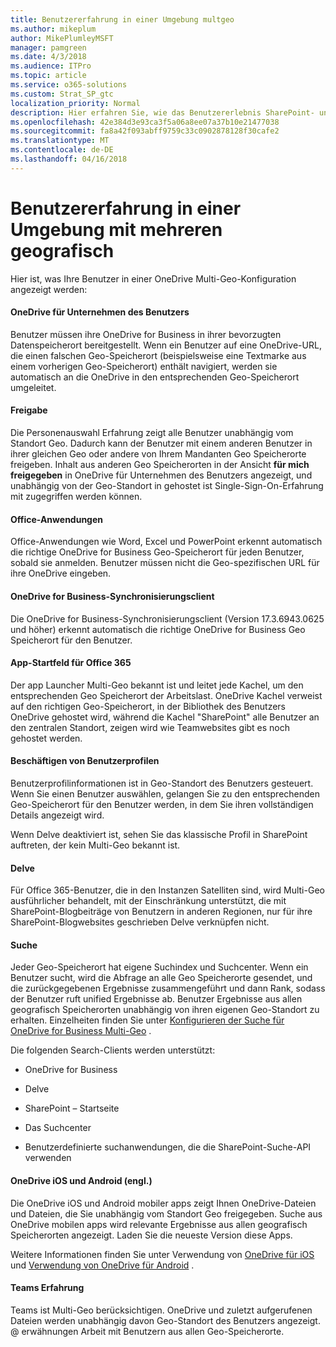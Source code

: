 ```yaml
---
title: Benutzererfahrung in einer Umgebung multgeo
ms.author: mikeplum
author: MikePlumleyMSFT
manager: pamgreen
ms.date: 4/3/2018
ms.audience: ITPro
ms.topic: article
ms.service: o365-solutions
ms.custom: Strat_SP_gtc
localization_priority: Normal
description: Hier erfahren Sie, wie das Benutzererlebnis SharePoint- und OneDrive in einer Umgebung mit mehreren geografisch.
ms.openlocfilehash: 42e384d3e93ca3f5a06a8ee07a37b10e21477038
ms.sourcegitcommit: fa8a42f093abff9759c33c0902878128f30cafe2
ms.translationtype: MT
ms.contentlocale: de-DE
ms.lasthandoff: 04/16/2018
---
```

# <a name="user-experience-in-a-multi-geo-environment"></a>Benutzererfahrung in einer Umgebung mit mehreren geografisch

Hier ist, was Ihre Benutzer in einer OneDrive Multi-Geo-Konfiguration angezeigt werden:

#### <a name="users-onedrive-for-business-location"></a>OneDrive für Unternehmen des Benutzers

Benutzer müssen ihre OneDrive for Business in ihrer bevorzugten Datenspeicherort bereitgestellt. Wenn ein Benutzer auf eine OneDrive-URL, die einen falschen Geo-Speicherort (beispielsweise eine Textmarke aus einem vorherigen Geo-Speicherort) enthält navigiert, werden sie automatisch an die OneDrive in den entsprechenden Geo-Speicherort umgeleitet.

#### <a name="sharing"></a>Freigabe

Die Personenauswahl Erfahrung zeigt alle Benutzer unabhängig vom Standort Geo. Dadurch kann der Benutzer mit einem anderen Benutzer in ihrer gleichen Geo oder andere von Ihrem Mandanten Geo Speicherorte freigeben. Inhalt aus anderen Geo Speicherorten in der Ansicht **für mich freigegeben** in OneDrive für Unternehmen des Benutzers angezeigt, und unabhängig von der Geo-Standort in gehostet ist Single-Sign-On-Erfahrung mit zugegriffen werden können.

#### <a name="office-applications"></a>Office-Anwendungen

Office-Anwendungen wie Word, Excel und PowerPoint erkennt automatisch die richtige OneDrive for Business Geo-Speicherort für jeden Benutzer, sobald sie anmelden. Benutzer müssen nicht die Geo-spezifischen URL für ihre OneDrive eingeben.

#### <a name="onedrive-for-business-sync-client"></a>OneDrive for Business-Synchronisierungsclient

Die OneDrive for Business-Synchronisierungsclient (Version 17.3.6943.0625 und höher) erkennt automatisch die richtige OneDrive for Business Geo Speicherort für den Benutzer.

#### <a name="office-365-app-launcher"></a>App-Startfeld für Office 365

Der app Launcher Multi-Geo bekannt ist und leitet jede Kachel, um den entsprechenden Geo Speicherort der Arbeitslast. OneDrive Kachel verweist auf den richtigen Geo-Speicherort, in der Bibliothek des Benutzers OneDrive gehostet wird, während die Kachel "SharePoint" alle Benutzer an den zentralen Standort, zeigen wird wie Teamwebsites gibt es noch gehostet werden.

#### <a name="delve-user-profiles"></a>Beschäftigen von Benutzerprofilen

Benutzerprofilinformationen ist in Geo-Standort des Benutzers gesteuert. Wenn Sie einen Benutzer auswählen, gelangen Sie zu den entsprechenden Geo-Speicherort für den Benutzer werden, in dem Sie ihren vollständigen Details angezeigt wird.

Wenn Delve deaktiviert ist, sehen Sie das klassische Profil in SharePoint auftreten, der kein Multi-Geo bekannt ist.

#### <a name="delve"></a>Delve

Für Office 365-Benutzer, die in den Instanzen Satelliten sind, wird Multi-Geo ausführlicher behandelt, mit der Einschränkung unterstützt, die mit SharePoint-Blogbeiträge von Benutzern in anderen Regionen, nur für ihre SharePoint-Blogwebsites geschrieben Delve verknüpfen nicht.

#### <a name="search"></a>Suche

Jeder Geo-Speicherort hat eigene Suchindex und Suchcenter. Wenn ein Benutzer sucht, wird die Abfrage an alle Geo Speicherorte gesendet, und die zurückgegebenen Ergebnisse zusammengeführt und dann Rank, sodass der Benutzer ruft unified Ergebnisse ab. Benutzer Ergebnisse aus allen geografisch Speicherorten unabhängig von ihren eigenen Geo-Standort zu erhalten. Einzelheiten finden Sie unter [Konfigurieren der Suche für OneDrive for Business Multi-Geo](configure-search-for-multi-geo.md) .

Die folgenden Search-Clients werden unterstützt:

-   OneDrive for Business

-   Delve

-   SharePoint – Startseite

-   Das Suchcenter

-   Benutzerdefinierte suchanwendungen, die die SharePoint-Suche-API verwenden

#### <a name="onedrive-ios-and-android"></a>OneDrive iOS und Android (engl.) 

Die OneDrive iOS und Android mobiler apps zeigt Ihnen OneDrive-Dateien und Dateien, die Sie unabhängig vom Standort Geo freigegeben. Suche aus OneDrive mobilen apps wird relevante Ergebnisse aus allen geografisch Speicherorten angezeigt. Laden Sie die neueste Version diese Apps.

Weitere Informationen finden Sie unter Verwendung von [OneDrive für iOS](https://support.office.com/article/08d5c5b2-ccc6-40eb-a244-fe3597a3c247) und [Verwendung von OneDrive für Android](https://support.office.com/article/eee1d31c-792d-41d4-8132-f9621b39eb36) .

#### <a name="teams-experience"></a>Teams Erfahrung

Teams ist Multi-Geo berücksichtigen. OneDrive und zuletzt aufgerufenen Dateien werden unabhängig davon Geo-Standort des Benutzers angezeigt. @ erwähnungen Arbeit mit Benutzern aus allen Geo-Speicherorte.
